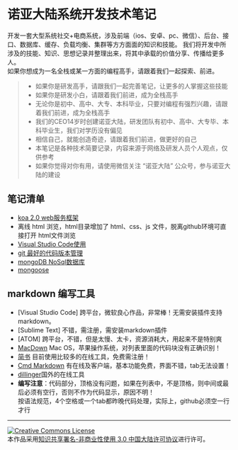 # 诺亚大陆系统开发技术笔记

开发一套大型系统社交+电商系统，涉及前端（ios、安卓、pc、微信）、后台、接口、数据库、缓存、负载均衡、集群等方方面面的知识和技能。
我们将开发中所涉及的技能、知识、思想记录并整理出来，将其中承载的价值分享、传播给更多人。   
如果你想成为一名全栈或某一方面的编程高手，请跟着我们一起探索、前进。

> * 如果你是研发高手，请跟我们一起完善笔记，让更多的人掌握这些技能
> * 如果你是研发小白，请跟着我们前进，成为全栈高手
> * 无论你是初中、高中、大专、本科毕业，只要对编程有强烈兴趣，请跟着我们前进，成为全栈高手
> * 我们的CEO14岁时创建诺亚大陆，研发团队有初中、高中、大专毕、本科毕业生，我们对学历没有偏见
> * 相信自己，就能创造奇迹，请跟着我们前进，做更好的自己
> * 本笔记是各种技术简要记录，内容来源于网络及研发人员个人观点，仅供参考
> * 如果你觉得对你有用，请使用微信关注 “诺亚大陆” 公众号，参与诺亚大陆的建设

## 笔记清单

- [koa 2.0 web服务框架](https://github.com/nydl/devnote/blob/master/koa.md)
- 离线 html 浏览，html目录增加了 html、css、js 文件，脱离github环境可直接打开 html文件浏览
- [Visual Studio Code使用](https://github.com/nydl/devnote/blob/master/vscode.md)
- [git 最好的代码版本管理](https://github.com/nydl/devnote/blob/master/git.md)
- [mongoDB NoSql数据库](https://github.com/nydl/devnote/blob/master/mongoDB.md)
- [mongoose](https://github.com/nydl/devnote/blob/master/mongoose.md)

## markdown 编写工具

- [Visual Studio Code] 跨平台，微软良心作品，非常棒！无需安装插件支持markdown。
- [Sublime Text] 不错，需注册，需安装markdown插件
- [ATOM] 跨平台，不错，但是太慢、太卡，资源消耗大，用起来不是特别爽
- [MacDown](http://macdown.uranusjr.com) Mac OS，苹果操作系统，对列表里面的代码块没有正确识别！
- [简书](http://www.jianshu.com) 目前使用比较多的在线工具，免费需注册！
- [Cmd Markdown](https://www.zybuluo.com/mdeditor) 有在线及客户端，基本功能免费，界面不错，tab无法设置！
- [dillinger](http://dillinger.io)国外的在线工具
- **编写注意**：代码部分，顶格没有问题，如果在列表中，不是顶格，则中间或最后必须有空行，否则不作为代码显示，原因不明！  
  按语法规范，4个空格或一个tab都昨晚代码处理，实际上，github必须空一行才行



---
<a rel="license" href="http://creativecommons.org/licenses/by-nc/3.0/cn/">
<img alt="Creative Commons License" style="border-width:0" src="http://i.creativecommons.org/l/by-nc/3.0/cn/88x31.png" />
</a></br>本作品采用<a rel="license" href="http://creativecommons.org/licenses/by-nc/3.0/cn/">知识共享署名-非商业性使用 3.0 中国大陆许可协议</a>进行许可。 
